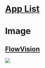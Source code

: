 # [App List](https://github.com/serhii-londar/open-source-mac-os-apps)


# Image
## [FlowVision](https://github.com/netdcy/FlowVision)
![](https://camo.githubusercontent.com/d3f2b1df62ca860190a36203ac0195fdbd4830d724dccbbc0088b37c01b69498/68747470733a2f2f6e65746463792e6769746875622e696f2f466c6f77566973696f6e2f646f63732f707265766965775f322e706e67)
